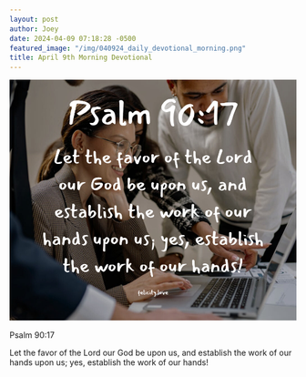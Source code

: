 ```yaml
---
layout: post
author: Joey
date: 2024-04-09 07:18:28 -0500
featured_image: "/img/040924_daily_devotional_morning.png"
title: April 9th Morning Devotional
---
```


[![April 9th 2024 - Morning Devotional](/img/040924_daily_devotional_morning.png)](/img/040924_daily_devotional_morning.png)

Psalm 90:17

Let the favor of the Lord our God be upon us, and establish the work of our hands upon us; yes, establish the work of our hands!

